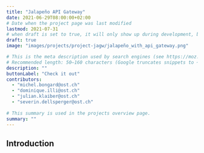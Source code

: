 ```yaml
---
title: "Jalapeño API Gateway"
date: 2021-06-29T08:00:00+02:00
# Date when the project page was last modified
lastmod: 2021-07-31
# when draft is set to true, it will only show up during development, but not when the website is deployed.
draft: true
image: "images/projects/project-jagw/jalapeño_with_api_gateway.png"

# This is the meta description used by search engines (see https://moz.com/learn/seo/meta-description)
# Recommended length: 50–160 characters (Google truncates snippets to ~155–160 characters)
description: ""
buttonLabel: "Check it out"
contributors:
  - "michel.bongard@ost.ch"
  - "dominique.illi@ost.ch"
  - "julian.klaiber@ost.ch"
  - "severin.dellsperger@ost.ch"
  
# This summary is used in the projects overview page.
summary: ""
---
```


## Introduction
